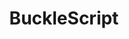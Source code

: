 ---
blog: https://bucklescript.github.io/blog/
codehost: https://github.com/https://github.com/bucklescript/bucklescript
logohandle: github_bucklescript
sort: bucklescript
title: BuckleScript
website: https://bucklescript.github.io/
---